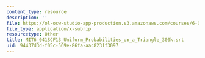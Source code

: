 ```yaml
---
content_type: resource
description: ''
file: https://ol-ocw-studio-app-production.s3.amazonaws.com/courses/6-041sc-probabilistic-systems-analysis-and-applied-probability-fall-2013/94437d3df05c569e86faaac8231f3097_MIT6_041SCF13_Uniform_Probabilities_on_a_Triangle_300k.vtt
file_type: application/x-subrip
resourcetype: Other
title: MIT6_041SCF13_Uniform_Probabilities_on_a_Triangle_300k.srt
uid: 94437d3d-f05c-569e-86fa-aac8231f3097
---
```

